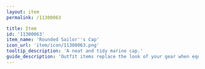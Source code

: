 ```yaml
---
layout: item
permalink: /11300063

title: Item
id: '11300063'
item_name: 'Rounded Sailor''s Cap'
icon_url: 'item/icon/11300063.png'
tooltip_description: 'A neat and tidy marine cap.'
guide_description: 'Outfit items replace the look of your gear when equipped.'
---
```

